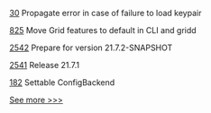 
[30](https://github.com/hyperledger/fabric-chaincode-go/pull/30) Propagate error in case of failure to load keypair

[825](https://github.com/hyperledger/grid/pull/825) Move Grid features to default in CLI and gridd

[2542](https://github.com/hyperledger/besu/pull/2542) Prepare for version 21.7.2-SNAPSHOT

[2541](https://github.com/hyperledger/besu/pull/2541) Release 21.7.1

[182](https://github.com/hyperledger/fabric-sdk-go/pull/182) Settable ConfigBackend


[See more >>>](https://start-here.hyperledger.org/pull-requests)
